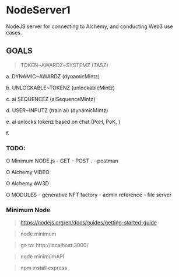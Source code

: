 # NodeServer1
NodeJS server for connecting to Alchemy, and conducting Web3 use cases.


## GOALS

> TOKEN~AWARDZ~SYSTEMZ   (TASZ)

a. DYNAMIC~AWARDZ       (dynamicMintz)

b. UNLOCKABLE~TOKENZ    (unlockableMintz)

c. ai SEQUENCEZ         (aiSequenceMintz)

d. USER~INPUTZ (train ai)  (dynamicMintz)

e. ai unlocks tokenz based on chat  (PoH, PoK, )

f. 

### TODO:

O Minimum NODE.js 
      - GET 
      - POST .
      - postman

O Alchemy VIDEO

O Alchemy AW3D

O MODULES
    - generative NFT factory
    - admin reference
    - file server


### Minimum Node

> https://nodejs.org/en/docs/guides/getting-started-guide

> node minimum

> go to: http://localhost:3000/

> node minimumAPI

> npm install express
